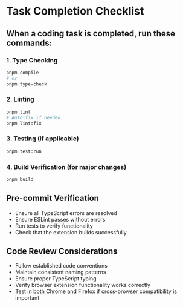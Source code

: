 # Task Completion Checklist

## When a coding task is completed, run these commands:

### 1. Type Checking

```bash
pnpm compile
# or
pnpm type-check
```

### 2. Linting

```bash
pnpm lint
# Auto-fix if needed:
pnpm lint:fix
```

### 3. Testing (if applicable)

```bash
pnpm test:run
```

### 4. Build Verification (for major changes)

```bash
pnpm build
```

## Pre-commit Verification

- Ensure all TypeScript errors are resolved
- Ensure ESLint passes without errors
- Run tests to verify functionality
- Check that the extension builds successfully

## Code Review Considerations

- Follow established code conventions
- Maintain consistent naming patterns
- Ensure proper TypeScript typing
- Verify browser extension functionality works correctly
- Test in both Chrome and Firefox if cross-browser compatibility is important
